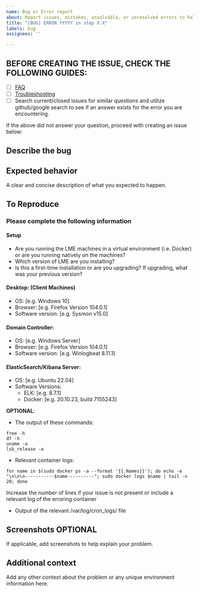 ```yaml
---
name: Bug or Error report
about: Report issues, mistakes, unsolvable, or unresolved errors to help improve the project
title: "[BUG] ERROR YYYYY in step X.X"
labels: bug
assignees: ''

---
```


## **BEFORE CREATING THE ISSUE, CHECK THE FOLLOWING GUIDES**: 
 - [ ] [FAQ](https://github.com/cisagov/LME/blob/main/docs/markdown/reference/faq.md)
 - [ ] [Troubleshooting](https://github.com/cisagov/LME/blob/main/docs/markdown/reference/troubleshooting.md)
 - [ ] Search current/closed issues for similar questions and utilize github/google search to see if an answer exists for the error you are encountering.

If the above did not answer your question, proceed with creating an issue below: 

## Describe the bug
<!-- A clear and concise description of what the software flaw you are experiencing looks like, or what the behavior is. -->

## Expected behavior
A clear and concise description of what you expected to happen.

## To Reproduce
<!-- Steps to reproduce the behavior. These should be clear enough that our team can understand your running environment, software/operating system versions and anything else we might need to debug the issue.  -->  
<!-- Good examples can be found here: [Issue 1](https://github.com/cisagov/LME/issues/15) [Issue 2](https://github.com/cisagov/LME/issues/19).  --> 

### Please complete the following information

#### **Setup**
- Are you running the LME machines in a virtual environment (i.e. Docker) or are you running natively on the machines?
- Which version of LME are you installing?
- Is this a first-time installation or are you upgrading?  If upgrading, what was your previous version?

#### **Desktop:** (Client Machines)
- OS: [e.g. Windows 10]
- Browser: [e.g. Firefox Version 104.0.1]
- Software version: [e.g. Sysmon v15.0]

#### **Domain Controller:** 
- OS: [e.g. Windows Server]
- Browser: [e.g. Firefox Version 104.0.1]
- Software version: [e.g. Winlogbeat 8.11.1]
 
#### **ElasticSearch/Kibana Server:**
- OS: [e.g. Ubuntu 22.04]
- Software Versions:
  - ELK: [e.g. 8.7.1]
  - Docker: [e.g. 20.10.23, build 7155243]

**OPTIONAL**:
- The output of these commands: 
```
free -h
df -h 
uname -a 
lsb_release -a
```
- Relevant container logs: 
```
for name in $(sudo docker ps -a --format '{{.Names}}'); do echo -e "\n\n\n-----------$name----------"; sudo docker logs $name | tail -n 20; done
```
Increase the number of lines if your issue is not present or include a relevant log of the erroring container
- Output of the relevant /var/log/cron_logs/ file


## Screenshots **OPTIONAL**
If applicable, add screenshots to help explain your problem.

## Additional context
Add any other context about the problem or any unique environment information here.
